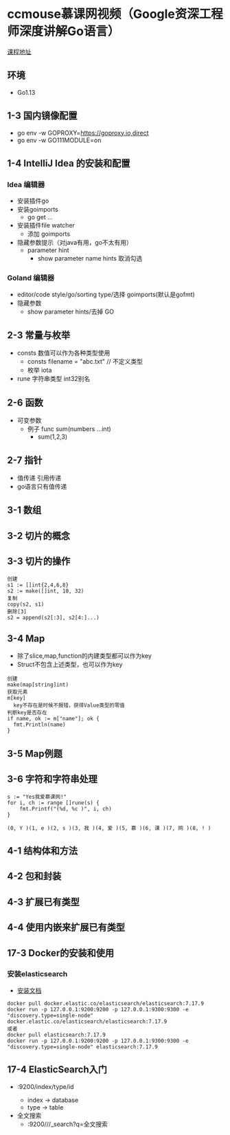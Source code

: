 # ccmouse慕课网视频（Google资深工程师深度讲解Go语言）
[课程地址](https://coding.imooc.com/class/chapter/180.html#Anchor)
## 环境
* Go1.13
## 1-3 国内镜像配置
* go env -w GOPROXY=https://goproxy.io,direct
* go env -w GO111MODULE=on
## 1-4 IntelliJ Idea 的安装和配置
### Idea 编辑器
* 安装插件go
* 安装goimports
  * go get ...
* 安装插件file watcher
  * 添加 goimports
* 隐藏参数提示（对java有用，go不太有用）
  * parameter hint
    * show parameter name hints 取消勾选
### Goland 编辑器
* editor/code style/go/sorting type/选择 goimports(默认是gofmt)
* 隐藏参数
  * show parameter hints/去掉 GO
## 2-3 常量与枚举
* consts 数值可以作为各种类型使用
  * consts filename = "abc.txt"  // 不定义类型
  * 枚举 iota
* rune 字符串类型 int32别名
## 2-6 函数
* 可变参数
  * 例子 func sum(numbers ...int)
    * sum(1,2,3)
## 2-7 指针
* 值传递 引用传递
* go语言只有值传递
## 3-1 数组
## 3-2 切片的概念
## 3-3 切片的操作
```
创建
s1 := []int{2,4,6,8}
s2 := make([]int, 10, 32)
复制
copy(s2, s1)
删除[3]
s2 = append(s2[:3], s2[4:]...)
```
## 3-4 Map
* 除了slice,map,function的内建类型都可以作为key
* Struct不包含上述类型，也可以作为key
```
创建
make(map[string]int)
获取元素
m[key]
  key不存在是时候不报错，获得Value类型的零值
判断key是否存在
if name, ok := m["name"]; ok {
  fmt.Println(name)
}
```
## 3-5 Map例题
## 3-6 字符和字符串处理
```
s := "Yes我爱慕课网!"
for i, ch := range []rune(s) {
    fmt.Printf("(%d, %c )", i, ch)
}

(0, Y )(1, e )(2, s )(3, 我 )(4, 爱 )(5, 慕 )(6, 课 )(7, 网 )(8, ! )
```
## 4-1 结构体和方法
## 4-2 包和封装

## 4-3 扩展已有类型
## 4-4 使用内嵌来扩展已有类型



## 17-3 Docker的安装和使用
### 安装elasticsearch
* [安装文档](https://www.elastic.co/guide/en/elasticsearch/reference/7.17/docker.html)
```
docker pull docker.elastic.co/elasticsearch/elasticsearch:7.17.9
docker run -p 127.0.0.1:9200:9200 -p 127.0.0.1:9300:9300 -e "discovery.type=single-node" docker.elastic.co/elasticsearch/elasticsearch:7.17.9
或者
docker pull elasticsearch:7.17.9
docker run -p 127.0.0.1:9200:9200 -p 127.0.0.1:9300:9300 -e "discovery.type=single-node" elasticsearch:7.17.9
```
## 17-4 ElasticSearch入门
* <server>:9200/index/type/id
  * index -> database
  * type -> table
* 全文搜索
  * <server>:9200/<index>/<type>/_search?q=全文搜索

